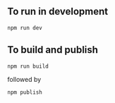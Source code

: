 ## To run in development

```bash
npm run dev
```

## To build and publish

```bash
npm run build
```

followed by

```bash
npm publish
```
